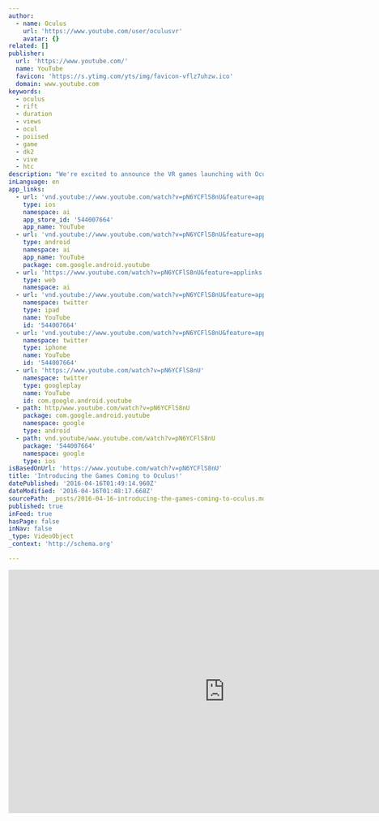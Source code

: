 ```yaml
---
author:
  - name: Oculus
    url: 'https://www.youtube.com/user/oculusvr'
    avatar: {}
related: []
publisher:
  url: 'https://www.youtube.com/'
  name: YouTube
  favicon: 'https://s.ytimg.com/yts/img/favicon-vflz7uhzw.ico'
  domain: www.youtube.com
keywords:
  - oculus
  - rift
  - duration
  - views
  - ocul
  - poiised
  - game
  - dk2
  - vive
  - htc
description: "We're excited to announce the VR games launching with Oculus Rift! This incredible lineup represents years of work from a global community of developers who are pioneering the future of VR. These games take you to the outer reaches of space, mysterious labyrinths of wonder, and fantastic worlds of adventure!"
inLanguage: en
app_links:
  - url: 'vnd.youtube://www.youtube.com/watch?v=pN6YCFlS8nU&feature=applinks'
    type: ios
    namespace: ai
    app_store_id: '544007664'
    app_name: YouTube
  - url: 'vnd.youtube://www.youtube.com/watch?v=pN6YCFlS8nU&feature=applinks'
    type: android
    namespace: ai
    app_name: YouTube
    package: com.google.android.youtube
  - url: 'https://www.youtube.com/watch?v=pN6YCFlS8nU&feature=applinks'
    type: web
    namespace: ai
  - url: 'vnd.youtube://www.youtube.com/watch?v=pN6YCFlS8nU&feature=applinks'
    namespace: twitter
    type: ipad
    name: YouTube
    id: '544007664'
  - url: 'vnd.youtube://www.youtube.com/watch?v=pN6YCFlS8nU&feature=applinks'
    namespace: twitter
    type: iphone
    name: YouTube
    id: '544007664'
  - url: 'https://www.youtube.com/watch?v=pN6YCFlS8nU'
    namespace: twitter
    type: googleplay
    name: YouTube
    id: com.google.android.youtube
  - path: http/www.youtube.com/watch?v=pN6YCFlS8nU
    package: com.google.android.youtube
    namespace: google
    type: android
  - path: vnd.youtube/www.youtube.com/watch?v=pN6YCFlS8nU
    package: '544007664'
    namespace: google
    type: ios
isBasedOnUrl: 'https://www.youtube.com/watch?v=pN6YCFlS8nU'
title: 'Introducing the Games Coming to Oculus!'
datePublished: '2016-04-16T01:49:14.960Z'
dateModified: '2016-04-16T01:48:17.668Z'
sourcePath: _posts/2016-04-16-introducing-the-games-coming-to-oculus.md
published: true
inFeed: true
hasPage: false
inNav: false
_type: VideoObject
_context: 'http://schema.org'

---
```

<iframe src="https://cdn.embedly.com/widgets/media.html?src=https%3A%2F%2Fwww.youtube.com%2Fembed%2FpN6YCFlS8nU%3Ffeature%3Doembed&amp;url=https%3A%2F%2Fwww.youtube.com%2Fwatch%3Fv%3DpN6YCFlS8nU&amp;image=https%3A%2F%2Fi.ytimg.com%2Fvi%2FpN6YCFlS8nU%2Fhqdefault.jpg&amp;key=b7d04c9b404c499eba89ee7072e1c4f7&amp;type=text%2Fhtml&amp;schema=youtube" width="854" height="480" scrolling="no" frameborder="0" allowfullscreen="allowfullscreen" style=""></iframe>